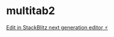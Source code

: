# multitab2

[Edit in StackBlitz next generation editor ⚡️](https://stackblitz.com/~/github.com/hjay3/multitab2)